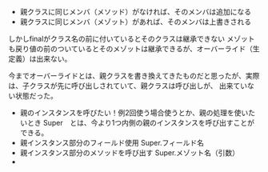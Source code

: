 
- 親クラスに同じメンバ（メソッド）がなければ、そのメンバは追加になる
- 親クラスに同じメンバ（メゾット）があれば、そのメンバは上書きされる

しかしfinalがクラス名の前に付いているとそのクラスは継承できない
メゾットも戻り値の前のついているとそのメゾットは継承できるが、オーバーライド（生定義）は出来ない。

今までオーバーライドとは、親クラスを書き換えてきたものだと思ったが、実際は、子クラスが先に呼び出しされていて、親クラスは呼び出しが、
出来ていない状態だった。

- 親のインスタンスを呼びたい！例2回使う場合使うとか、親の処理を使いたいとき
Super　とは、今より1つ内側の親のインスタンスを呼び出すことができる。
- 親インスタンス部分のフィールド使用
Super.フィールド名
- 親インスタンス部分のメソッドを呼び出す
Super.メゾット名（引数）
-
